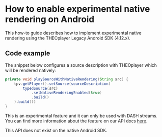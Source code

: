 # How to enable experimental native rendering on Android

This how-to guide describes how to implement experimental native rendering using the THEOplayer Legacy Android SDK (4.12.x).

## Code example

The snippet below configures a source description with THEOplayer which will be rendered natively:

```java
private void playSourceWithNativeRendering(String src) {
    tpv.getPlayer().setSource(sourceDescription(
        typedSource(src)
            .setNativeRenderingEnabled(true)
            .build()
    ).build())
}
```

This is an experimental feature and it can only be used with DASH streams. You can find more information about the feature on our API docs [here](<pathname:///theoplayer/v6/api-reference/android/com/theoplayer/android/api/source/TypedSource.Builder.html#setNativeRenderingEnabled(boolean)>).

This API does not exist on the native Android SDK.
